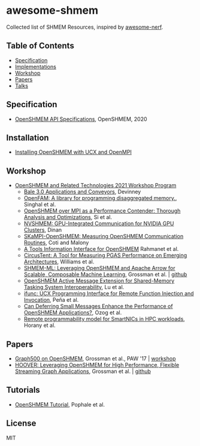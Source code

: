 # awesome-shmem
Collected list of SHMEM Resources, inspired by [awesome-nerf](https://github.com/yenchenlin/awesome-NeRF).

## Table of Contents
- [Specification](#specification)
- [Implementations](#implementations)
- [Workshop](#workshop)
- [Papers](#papers)
- [Talks](#talks)

## Specification
- [OpenSHMEM API Specifications](http://www.openshmem.org/site/specification), OpenSHMEM, 2020

## Installation
- [Installing OpenSHMEM with UCX and OpenMPI](https://github.com/openucx/ucx/wiki/OpenMPI-and-OpenSHMEM-installation-with-UCX)
## Workshop
- [OpenSHMEM and Related Technologies 2021 Workshop Program](http://www.openshmem.org/workshops/openshmem2021/program.html)
  - [Bale 3.0 Applications and Conveyors](https://drive.google.com/file/d/1zOlBHpc9kPCikZOIa5jmqYbF8iefRnIz/view), Devinney
  - [OpenFAM: A library for programming disaggregated memory.](https://drive.google.com/file/d/14X4vZX_twJZRtcn9eaaT9pVyYezBzNc_/view), Singhal et al.
  - [OpenSHMEM over MPI as a Performance Contender: Thorough Analysis and Optimizations](https://drive.google.com/file/d/1wknrgccuCFSaUsyx0qY_WaXehVesgUZT/view?usp=sharing), Si et al.
  - [NVSHMEM: GPU-Integrated Communication for NVIDIA GPU Clusters](https://drive.google.com/file/d/1bJ1wxgNjzTO5XeZ_yMtYcnxIAQUTlTtJ/view?usp=sharing), Dinan 
  - [SKaMPI-OpenSHMEM: Measuring OpenSHMEM Communication Routines](https://drive.google.com/file/d/1WJp7ivyKyspJZ6_xYgY3KYRMMfg7nFo9/view?usp=sharing), Coti and Malony
  - [A Tools Information Interface for OpenSHMEM](https://drive.google.com/file/d/1ISjHxVULaMXJkXIGXAw6ro9C7obSiAyU/view?usp=sharing) Rahmanet et al.
  - [CircusTent: A Tool for Measuring PGAS Performance on Emerging Architectures](https://drive.google.com/file/d/1Eltcdy9BtTJhcm2TB8Z1_hgm4jEgLN4W/view?usp=sharing), Williams et al.
  - [SHMEM-ML: Leveraging OpenSHMEM and Apache Arrow for Scalable, Composable Machine Learning](https://drive.google.com/file/d/19nCly4OCbP_uuHBv1f3Ulnzna6ZZQoUz/view?usp=sharing), Grossman et al. | [github](https://github.com/agrippa/shmem_ml)
  - [OpenSHMEM Active Message Extension for Shared-Memory Tasking System Interoperability](https://drive.google.com/file/d/13pBypEX5mysnJNDPL5xMAzpDq5VpmEEs/view?usp=sharing), Lu et al.
  - [ifunc: UCX Programming Interface for Remote Function Injection and Invocation](https://drive.google.com/file/d/1oaXn9bx355U9VTRR1eNLYf3NTpLHgYXj/view?usp=sharing), Peña et al.
  - [Can Deferring Small Messages Enhance the Performance of OpenSHMEM Applications?](https://drive.google.com/file/d/1lp8ujh6EnQ0jD0wGdQkqv4uWy-4PpT5E/view?usp=sharing), Ozog et al.
  - [Remote programmability model for SmartNICs in HPC workloads](https://drive.google.com/file/d/1Z0nmpCQVoEX1QGOOriG6wfk0CIOOwyDs/view?usp=sharing), Horany et al.

## Papers
- [Graph500 on OpenSHMEM](https://dl.acm.org/doi/10.1145/3144779.3144781), Grossman et al., PAW '17 | [workshop](https://sc17.supercomputing.org/SC17%20Archive/workshops/workshop_pages/wkpr182.html)
- [HOOVER: Leveraging OpenSHMEM for High Performance, Flexible Streaming Graph Applications](https://ieeexplore.ieee.org/document/9306986), Grossman et al. | [github](https://github.com/agrippa/hoover)

## Tutorials
- [OpenSHMEM Tutorial](http://www.openshmem.org/site/sites/default/site_files/SHMEM_tutorial.pdf), Pophale et al.

## License 
MIT
